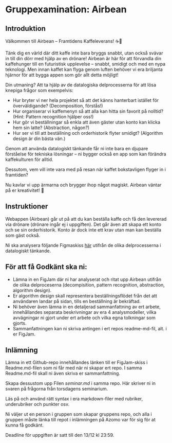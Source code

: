 # Gruppexamination: Airbean

## Introduktion

Välkommen till Airbean – Framtidens Kaffeleverans! ☕️🚁

Tänk dig en värld där ditt kaffe inte bara bryggs snabbt, utan också svävar in till din dörr med hjälp av en drönare! Airbean är här för att förvandla din kaffehunger till en futuristisk upplevelse – snabbt, smidigt och med en nypa teknologi. Men innan kaffet kan flyga genom luften behöver vi era briljanta hjärnor för att bygga appen som gör allt detta möjligt!

Din utmaning? Att ta hjälp av de datalogiska delprocesserna för att lösa knepiga frågor som exempelvis:

* Hur bryter vi ner hela projektet så att det känns hanterbart istället för överväldigande? (Decomposition, förstås!)
* Hur organiserar vi kaffemenyn så att alla kan hitta sin favorit på nolltid? (Hint: Pattern recognition hjälper oss!)
* Hur gör vi beställningar så enkla att även gäster utan konto kan klicka hem sin latte? (Abstraction, någon?)
* Hur ser vi till att beställning och orderhistorik flyter smidigt? (Algorithm design är din bästa vän.)

Genom att använda datalogiskt tänkande får ni inte bara en djupare förståelse för tekniska lösningar – ni bygger också en app som kan förändra kaffekulturen för alltid. 

Dessutom, vem vill inte vara med på resan när kaffet bokstavligen flyger in i framtiden?

Nu kavlar vi upp ärmarna och brygger ihop något magiskt. Airbean väntar på er kreativitet! 🚀

## Instruktioner

Webappen (Airbean) går ut på att du kan beställa kaffe och få den levererad via drönare (drönare ingår ej i uppgiften). Det går även att skapa ett konto och se sin orderhistorik. Konto är dock inte ett krav utan man kan beställa som gäst också.

Ni ska analysera följande Figmaskiss [här](https://www.figma.com/file/ONcO3UQRPBLQsZc3FkysMt/AirBean-v.1.1---Vue?node-id=0%3A1) utifrån de olika delprocesserna i datalogiskt tänkande.

## För att få Godkänt ska ni:

* Lämna in en FigJam där ni har analyserat och ritat upp Airbean utifrån de olika delproceserna (decompisition, pattern recognition, abstraction, algorithm design).
* Er algorithm design skall representera beställningsflödet från det att användaren landar på sidan, tills en beställning är bekräftad. 
* Ni behöver även lämna in en detaljerad sammanfattning av ert arbete, innehållandes separata beskrivningar av era 4 analysmodeller, vilka avvägningar ni gjort under ert arbete och vilka egna tolkningar som gjorts.
* Sammanfattningen kan ni skriva antingen i ert repos readme-md-fil, alt. i er FigJam.

## Inlämning
Lämna in ett Github-repo innehållandes länken till er FigJam-skiss i Readme.md-filen som ni får med när ni skapar ert repo. I samma Readme.md-fil skall ni även skriva er sammanfattning.

Skapa dessustom upp Filen *seminar.md* i samma repo. Här skriver ni in svaren på frågorna från torsdagens seminarium. 

Läs på och använd rätt syntax i era markdown-filer med rubriker, underubriker och punkter osv.

Ni väljer ut en person i gruppen som skapar gruppens repo, och alla i gruppen måste länka till repot i inlämningen på Azomo var för sig för at kunna få godkänt.

Deadline för uppgiften är satt till den 13/12 kl 23:59. 
